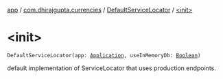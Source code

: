 [app](../../index.md) / [com.dhirajgupta.currencies](../index.md) / [DefaultServiceLocator](index.md) / [&lt;init&gt;](./-init-.md)

# &lt;init&gt;

`DefaultServiceLocator(app: `[`Application`](https://developer.android.com/reference/android/app/Application.html)`, useInMemoryDb: `[`Boolean`](https://kotlinlang.org/api/latest/jvm/stdlib/kotlin/-boolean/index.html)`)`

default implementation of ServiceLocator that uses production endpoints.

